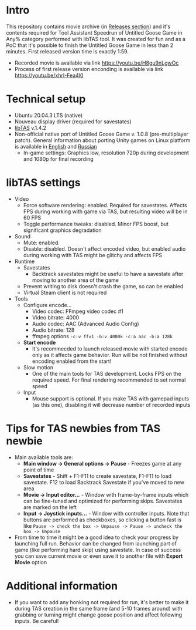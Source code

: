# Intro
This repository contains movie archive (in [Releases section](https://github.com/WDN2010/UntitledGooseTAS/releases)) and it's contents required for Tool Assistant Speedrun of Untitled Goose Game in Any% category performed with libTAS tool.
It was created for fun and as a PoC that it's possible to finish the Untitled Goose Game in less than 2 minutes. First released version time is exactly 1:59. 
- Recorded movie is available via link https://youtu.be/H8gu9nLgwOc
- Process of first release version enconding is available via link https://youtu.be/xhrI-Fea4l0
# Technical setup
- Ubuntu 20.04.3 LTS (native)
- Nouveau display driver (required for savestates)
- [libTAS](https://github.com/clementgallet/libTAS/releases) v.1.4.2
- Non-official native port of Untitled Goose Game v. 1.0.8 (pre-multiplayer patch). General information about porting Unity games on Linux platform is available in [English]( https://www.gamingonlinux.com/wiki/Unity_Games_Working_On_Linux_(User_Ported)) and [Russian](https://rutracker.org/forum/viewtopic.php?t=5026239)
	- In-game settings: Graphics low, resolution 720p during development and 1080p for final recording
# libTAS settings
- Video
	- Force software rendering: enabled. Required for savestates. Affects FPS during working with game via TAS, but resulting video will be in 60 FPS
	- Toggle performance tweaks: disabled. Minor FPS boost, but significant graphics degradation
- Sound
	- Mute: enabled. 
	- Disable: disabled. Doesn't affect encoded video, but enabled audio during working with TAS might be glitchy and affects FPS
- Runtime
	- Savestates
		- Backtrack savestates might be useful to have a savestate after moving to another area of the game
	- Prevent writing to disk doesn't crash the game, so can be enabled
	- Virtual Steam client is not required
- Tools 
	- Configure encode...
		- Video codec: FFmpeg video codec #1
		- Video bitrate: 4000
		- Audio codec: AAC (Advanced Audio Config)
		- Audio bitrate: 128
		- ffmpeg options  `-c:v ffv1 -b:v 4000k -c:a aac -b:a 128k`
	- **Start encode**
		- It's recommecded to launch released movie with started encode only as it affects game behavior. Run will be not finished without encoding enabled from the start!
	- Slow motion
		- One of the main tools for TAS development. Locks FPS on the required speed. For final rendering recommended to set normal speed
	- Input
		- Mouse support is optional. If you make TAS with gamepad inputs (as this one), disabling it will decrease number of recorded inputs 

# Tips for TAS newbies from TAS newbie
- Main available tools are:
	- **Main window -> General options -> Pause** - Freezes game at any point of time
	- **Savestates** - Shift + F1-F11 to create savestate, F1-F11 to load savestate. F12 to load Backtrack Savestate if you've moved to new area
	- **Movie -> Input editor...** - Window with frame-by-frame inputs which can be fine-tuned and optimized for performing skips. Savestates are marked on the left
	- **Input -> Joystick inputs...** - Window with controller inputs. Note that buttons are performed as checkboxes, so clicking a button fast is like `Pause -> check the box -> Unpause -> Pause -> uncheck the box -> Unpause`
- From time to time it might be a good idea to check your progress by launching full run. Behavior can be changed from launching part of game (like performing hard skip) using savestate. In case of success you can save current movie or even save it to another file with **Export Movie** option
# Additional information
- If you want to add any honking not required for run, it's better to make it during TAS creation in the same frame (and 5-10 frames around) with grabbing or turning might change goose position and affect following inputs. Be careful!